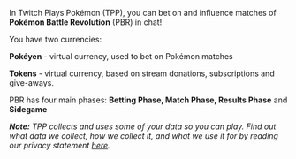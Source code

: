 In Twitch Plays Pokémon (TPP), you can bet on and influence matches of **Pokémon Battle Revolution** (PBR) in chat!

You have two currencies:

**Pokéyen** - virtual currency, used to bet on Pokémon matches

**Tokens** - virtual currency, based on stream donations, subscriptions and give-aways.

PBR has four main phases: **Betting Phase, Match Phase, Results Phase** and **Sidegame**

***Note:** TPP collects and uses some of your data so you can play. Find out what data we collect, how we collect it, and what we use it for by reading our privacy statement [here](https://github.com/TwitchPlaysPokemon/tpp-streamdocs/blob/master/privacy/privacy-statement.md).*
